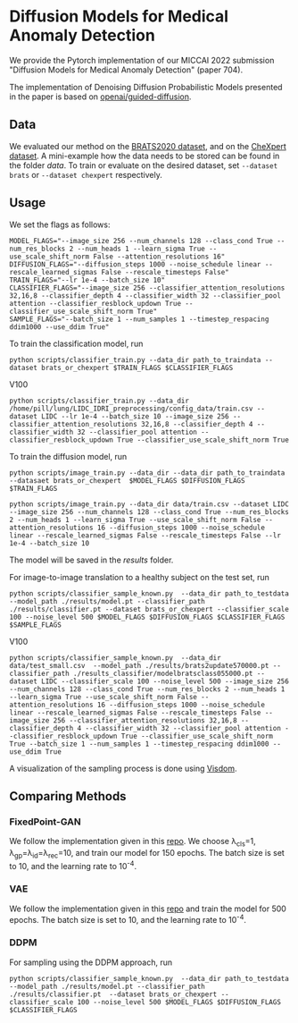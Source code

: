 # Diffusion Models for Medical Anomaly Detection

We provide the Pytorch implementation of our MICCAI 2022 submission "Diffusion Models for Medical Anomaly Detection" (paper 704).


The implementation of Denoising Diffusion Probabilistic Models presented in the paper is based on [openai/guided-diffusion](https://github.com/openai/guided-diffusion).


## Data

We evaluated our method on the [BRATS2020 dataset](https://www.med.upenn.edu/cbica/brats2020/data.html), and on the [CheXpert dataset](https://stanfordmlgroup.github.io/competitions/chexpert/).
A mini-example how the data needs to be stored can be found in the folder *data*. To train or evaluate on the desired dataset, set `--dataset brats` or `--dataset chexpert` respectively. 

## Usage

We set the flags as follows:
```
MODEL_FLAGS="--image_size 256 --num_channels 128 --class_cond True --num_res_blocks 2 --num_heads 1 --learn_sigma True --use_scale_shift_norm False --attention_resolutions 16"
DIFFUSION_FLAGS="--diffusion_steps 1000 --noise_schedule linear --rescale_learned_sigmas False --rescale_timesteps False"
TRAIN_FLAGS="--lr 1e-4 --batch_size 10"
CLASSIFIER_FLAGS="--image_size 256 --classifier_attention_resolutions 32,16,8 --classifier_depth 4 --classifier_width 32 --classifier_pool attention --classifier_resblock_updown True --classifier_use_scale_shift_norm True"
SAMPLE_FLAGS="--batch_size 1 --num_samples 1 --timestep_respacing ddim1000 --use_ddim True"
```
To train the classification model, run
```
python scripts/classifier_train.py --data_dir path_to_traindata --dataset brats_or_chexpert $TRAIN_FLAGS $CLASSIFIER_FLAGS
```
V100
```
python scripts/classifier_train.py --data_dir /home/pill/lung/LIDC_IDRI_preprocessing/config_data/train.csv --dataset LIDC --lr 1e-4 --batch_size 10 --image_size 256 --classifier_attention_resolutions 32,16,8 --classifier_depth 4 --classifier_width 32 --classifier_pool attention --classifier_resblock_updown True --classifier_use_scale_shift_norm True
```
To train the diffusion model, run
```
python scripts/image_train.py --data_dir --data_dir path_to_traindata --datasaet brats_or_chexpert  $MODEL_FLAGS $DIFFUSION_FLAGS $TRAIN_FLAGS
```
```
python scripts/image_train.py --data_dir data/train.csv --dataset LIDC --image_size 256 --num_channels 128 --class_cond True --num_res_blocks 2 --num_heads 1 --learn_sigma True --use_scale_shift_norm False --attention_resolutions 16 --diffusion_steps 1000 --noise_schedule linear --rescale_learned_sigmas False --rescale_timesteps False --lr 1e-4 --batch_size 10
```
The model will be saved in the *results* folder.

For image-to-image translation to a healthy subject on the test set, run
```
python scripts/classifier_sample_known.py  --data_dir path_to_testdata  --model_path ./results/model.pt --classifier_path ./results/classifier.pt --dataset brats_or_chexpert --classifier_scale 100 --noise_level 500 $MODEL_FLAGS $DIFFUSION_FLAGS $CLASSIFIER_FLAGS  $SAMPLE_FLAGS 
```
V100
```
python scripts/classifier_sample_known.py  --data_dir data/test_small.csv  --model_path ./results/brats2update570000.pt --classifier_path ./results_classifier/modelbratsclass055000.pt --dataset LIDC --classifier_scale 100 --noise_level 500 --image_size 256 --num_channels 128 --class_cond True --num_res_blocks 2 --num_heads 1 --learn_sigma True --use_scale_shift_norm False --attention_resolutions 16 --diffusion_steps 1000 --noise_schedule linear --rescale_learned_sigmas False --rescale_timesteps False --image_size 256 --classifier_attention_resolutions 32,16,8 --classifier_depth 4 --classifier_width 32 --classifier_pool attention --classifier_resblock_updown True --classifier_use_scale_shift_norm True --batch_size 1 --num_samples 1 --timestep_respacing ddim1000 --use_ddim True 
```
A visualization of the sampling process is done using [Visdom](https://github.com/fossasia/visdom).


## Comparing Methods

### FixedPoint-GAN

We follow the implementation given in this [repo](https://github.com/mahfuzmohammad/Fixed-Point-GAN). We choose λ<sub>cls</sub>=1, λ<sub>gp</sub>=λ<sub>id</sub>=λ<sub>rec</sub>=10,  and train our model for 150 epochs. The batch size is set to 10, and the learning rate to 10<sup>-4</sup>.

### VAE

We follow the implementation given in this [repo](https://github.com/aubreychen9012/cAAE) and train the model for 500 epochs.  The batch size is set to 10, and the learning rate to 10<sup>-4</sup>.


### DDPM
For sampling using the DDPM approach, run 
```
python scripts/classifier_sample_known.py  --data_dir path_to_testdata  --model_path ./results/model.pt --classifier_path ./results/classifier.pt  --dataset brats_or_chexpert --classifier_scale 100 --noise_level 500 $MODEL_FLAGS $DIFFUSION_FLAGS $CLASSIFIER_FLAGS 
```


